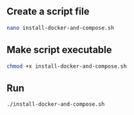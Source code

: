 ## Create a script file
```bash
nano install-docker-and-compose.sh
```
## Make script executable
```bash
chmod +x install-docker-and-compose.sh
```
## Run
```bash
./install-docker-and-compose.sh
```
